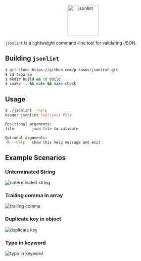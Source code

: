 <p align="center">
  <img height="100" src="https://i.imgur.com/tBgn9t9.png" alt="jsonlint"/>
</p>

`jsonlint` is a lightweight command-line tool for validating JSON.

## Building `jsonlint`

```bash
$ git clone https://github.com/p-ranav/jsonlint.git
$ cd tsparse
$ mkdir build && cd build
$ cmake .. && make && make check
```

## Usage

```bash
$ ./jsonlint --help
Usage: jsonlint [options] file 

Positional arguments:
file      	json file to validate

Optional arguments:
-h --help 	show this help message and exit
```

## Example Scenarios

### Unterminated String

<img src="https://i.imgur.com/CraG7PY.png" alt="unterminated string"/>

### Trailing comma in array

<img src="https://i.imgur.com/dWTPSns.png" alt="trailing comma"/>

### Duplicate key in object

<img src="https://i.imgur.com/Kgee8Ak.png" alt="duplicate key"/>

### Typo in keyword

<img src="https://i.imgur.com/BOon2Q4.png" alt="typo in keyword"/>
